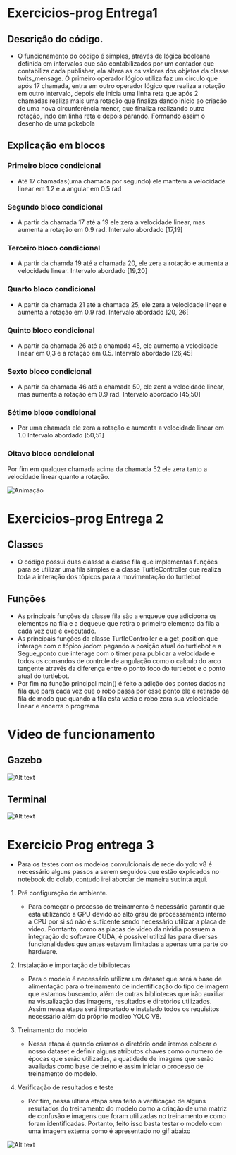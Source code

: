 # Exercicios-prog Entrega1

## Descrição do código.

- O funcionamento do código é simples, através de lógica booleana definida em intervalos que são contabilizados por um contador que contabiliza cada publisher, ela altera as os valores dos objetos da classe twits_mensage. O primeiro operador lógico utiliza faz um circulo que após 17 chamada, entra em outro operador lógico que realiza a rotação em outro intervalo, depois ele inicia uma linha reta que após 2 chamadas realiza mais uma rotação que finaliza dando inicio ao criação de uma nova circunferência menor, que finaliza realizando outra rotação, indo em linha reta e depois parando. Formando assim o desenho de uma pokebola

## Explicação em blocos

### Primeiro bloco condicional

- Até 17 chamadas(uma chamada por segundo) ele mantem a velocidade linear em 1.2 e a angular em 0.5 rad

### Segundo bloco condicional

- A partir da chamada 17 até a 19 ele zera a velocidade linear, mas aumenta a rotação em 0.9 rad. Intervalo abordado [17,19[

### Terceiro bloco condicional

- A partir da chamda 19 até a chamada 20, ele zera a rotação e aumenta a velocidade linear. Intervalo abordado [19,20]

### Quarto bloco condicional

- A partir da chamada 21 até a chamada 25, ele zera a velocidade linear e aumenta a rotação em 0.9 rad. Intervalo abordado ]20, 26[

### Quinto bloco condicional

- A partir da chamada 26 até a chamada 45, ele aumenta a velocidade linear em 0,3 e a rotação em 0.5. Intervalo abordado [26,45]

### Sexto bloco condicional

- A partir da chamada 46 até a chamada 50, ele zera a velocidade linear, mas aumenta a rotação em 0.9 rad. Intervalo abordado ]45,50]

### Sétimo bloco condicional

- Por uma chamada ele zera a rotação e aumenta a velocidade linear em 1.0 Intervalo abordado ]50,51]

### Oitavo bloco condicional

Por fim em qualquer chamada acima da chamada 52 ele zera tanto a velocidade linear quanto a rotação.

![Animação](https://user-images.githubusercontent.com/99265654/234142377-d7bd4aad-80ee-4bb2-8415-2b664b177ee2.gif)

# Exercicios-prog Entrega 2

## Classes

- O código possui duas classse a classe fila que implementas funções para se utilizar uma fila simples e a classe TurtleController que realiza toda a interação dos tópicos para a movimentação do turtlebot

## Funções

- As principais funções da classe fila são a enqueue que adicioona os elementos na fila e a dequeue que retira o primeiro elemento da fila a cada vez que é executado.
- As principais funções da classe TurtleController é a get_position que interage com o tópico /odom pegando a posição atual do turtlebot e a Segue_ponto que interage com o timer para publicar a velocidade e todos os comandos de controle de angulação como o calculo do arco tangente através da diferença entre o ponto foco do turtlebot e o ponto atual do turtlebot.
- Por fim na função principal main() é feito a adição dos pontos dados na fila que para cada vez que o robo passa por esse ponto ele é retirado da fila de modo que quando a fila esta vazia o robo zera sua velocidade linear e encerra o programa

# Video de funcionamento

## Gazebo

![Alt text](Videos/Anima%C3%A7%C3%A3o.gif)

## Terminal

![Alt text](Videos/turtlebot.gif)

# Exercicio Prog entrega 3

- Para os testes com os modelos convulcionais de rede do yolo v8 é necessário alguns passos a serem seguidos que estão explicados no notebook do colab, contudo irei abordar de maneira sucinta aqui.

1. Pré configuração de ambiente.

   - Para começar o processo de treinamento é necessário garantir que está utilizando a GPU devido ao alto grau de processamento interno a CPU por si só não é suficente sendo necessário utilizar a placa de video. Porntanto, como as placas de video da nividia possuem a integração do software CUDA, é possivel utilizá las para diversas funcionalidades que antes estavam limitadas a apenas uma parte do hardware.

2. Instalação e importação de bibliotecas

   - Para o modelo é necessário utilizar um dataset que será a base de alimentação para o treinamento de indentificação do tipo de imagem que estamos buscando, além de outras bibliotecas que irão auxiliar na visualização das imagens, resultados e diretórios utilizados. Assim nessa etapa será importado e instalado todos os requisitos necessário além do próprio modleo YOLO V8.

3. Treinamento do modelo

   - Nessa etapa é quando criamos o diretório onde iremos colocar o nosso dataset e definir alguns atributos chaves como o numero de épocas que serão utilizadas, a quatidade de imagens que serão avaliadas como base de treino e assim iniciar o processo de treinamento do modelo.

4. Verificação de resultados e teste
   - Por fim, nessa ultima etapa será feito a verificação de alguns resultados do treinamento do modelo como a criação de uma matriz de confusão e imagens que foram utilizadas no treinamento e como foram identificadas. Portanto, feito isso basta testar o modelo com uma imagem externa como é apresentado no gif abaixo

![Alt text](Videos/predictracha.gif)
